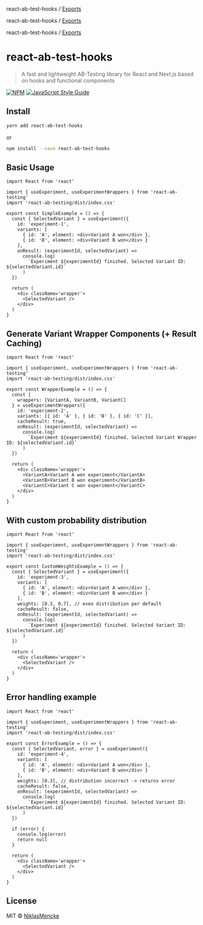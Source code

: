 react-ab-test-hooks / [Exports](modules.md)

<a name="readmemd"></a>

react-ab-test-hooks / [Exports](#modulesmd)

<a name="readmemd"></a>

react-ab-test-hooks / [Exports](#modulesmd)

# react-ab-test-hooks

> A fast and lightweight AB-Testing library for React and Next.js based on hooks and functional components

[![NPM](https://img.shields.io/npm/v/react-ab-test-hooks.svg)](https://www.npmjs.com/package/react-ab-test-hooks) [![JavaScript Style Guide](https://img.shields.io/badge/code_style-standard-brightgreen.svg)](https://standardjs.com)

## Install

```bash
yarn add react-ab-test-hooks
```

or

```bash
npm install --save react-ab-test-hooks
```

## Basic Usage

```tsx
import React from 'react'

import { useExperiment, useExperimentWrappers } from 'react-ab-testing'
import 'react-ab-testing/dist/index.css'

export const SimpleExample = () => {
  const { SelectedVariant } = useExperiment({
    id: 'experiment-1',
    variants: [
      { id: 'A', element: <div>Variant A won</div> },
      { id: 'B', element: <div>Variant B won</div> }
    ],
    onResult: (experimentId, selectedVariant) =>
      console.log(
        `Experiment ${experimentId} finished. Selected Variant ID: ${selectedVariant.id}`
      )
  })

  return (
    <div className='wrapper'>
      <SelectedVariant />
    </div>
  )
}
```

## Generate Variant Wrapper Components (+ Result Caching)

```tsx
import React from 'react'

import { useExperiment, useExperimentWrappers } from 'react-ab-testing'
import 'react-ab-testing/dist/index.css'

export const WrapperExample = () => {
  const {
    wrappers: [VariantA, VariantB, VariantC]
  } = useExperimentWrappers({
    id: 'experiment-2',
    variants: [{ id: 'A' }, { id: 'B' }, { id: 'C' }],
    cacheResult: true,
    onResult: (experimentId, selectedVariant) =>
      console.log(
        `Experiment ${experimentId} finished. Selected Variant Wrapper ID: ${selectedVariant.id}`
      )
  })

  return (
    <div className='wrapper'>
      <VariantA>Variant A won experiment</VariantA>
      <VariantB>Variant B won experiment</VariantB>
      <VariantC>Variant C won experiment</VariantC>
    </div>
  )
}
```

## With custom probability distribution

```tsx
import React from 'react'

import { useExperiment, useExperimentWrappers } from 'react-ab-testing'
import 'react-ab-testing/dist/index.css'

export const CustomWeightsExample = () => {
  const { SelectedVariant } = useExperiment({
    id: 'experiment-3',
    variants: [
      { id: 'A', element: <div>Variant A won</div> },
      { id: 'B', element: <div>Variant B won</div> }
    ],
    weights: [0.3, 0.7], // even distribution per default
    cacheResult: false,
    onResult: (experimentId, selectedVariant) =>
      console.log(
        `Experiment ${experimentId} finished. Selected Variant ID: ${selectedVariant.id}`
      )
  })

  return (
    <div className='wrapper'>
      <SelectedVariant />
    </div>
  )
}
```

## Error handling example

```tsx
import React from 'react'

import { useExperiment, useExperimentWrappers } from 'react-ab-testing'
import 'react-ab-testing/dist/index.css'

export const ErrorExample = () => {
  const { SelectedVariant, error } = useExperiment({
    id: 'experiment-4',
    variants: [
      { id: 'A', element: <div>Variant A won</div> },
      { id: 'B', element: <div>Variant B won</div> }
    ],
    weights: [0.3], // distribution incorrect -> returns error
    cacheResult: false,
    onResult: (experimentId, selectedVariant) =>
      console.log(
        `Experiment ${experimentId} finished. Selected Variant ID: ${selectedVariant.id}`
      )
  })

  if (error) {
    console.log(error)
    return null
  }

  return (
    <div className='wrapper'>
      <SelectedVariant />
    </div>
  )
}
```

## License

MIT © [NiklasMencke](https://github.com/NiklasMencke)
